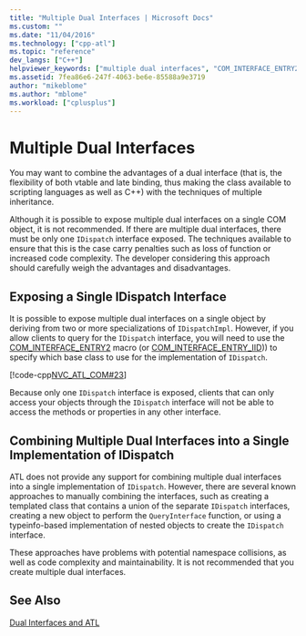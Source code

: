 ```yaml
---
title: "Multiple Dual Interfaces | Microsoft Docs"
ms.custom: ""
ms.date: "11/04/2016"
ms.technology: ["cpp-atl"]
ms.topic: "reference"
dev_langs: ["C++"]
helpviewer_keywords: ["multiple dual interfaces", "COM_INTERFACE_ENTRY2 macro", "dual interfaces, exposing multiple", "multiple dual interfaces, exposing with ATL", "IDispatchImpl class, multiple dual interfaces", "COM_INTERFACE_ENTRY_IID macro"]
ms.assetid: 7fea86e6-247f-4063-be6e-85588a9e3719
author: "mikeblome"
ms.author: "mblome"
ms.workload: ["cplusplus"]
---
```

# Multiple Dual Interfaces
You may want to combine the advantages of a dual interface (that is, the flexibility of both vtable and late binding, thus making the class available to scripting languages as well as C++) with the techniques of multiple inheritance.  
  
 Although it is possible to expose multiple dual interfaces on a single COM object, it is not recommended. If there are multiple dual interfaces, there must be only one `IDispatch` interface exposed. The techniques available to ensure that this is the case carry penalties such as loss of function or increased code complexity. The developer considering this approach should carefully weigh the advantages and disadvantages.  
  
## Exposing a Single IDispatch Interface  
 It is possible to expose multiple dual interfaces on a single object by deriving from two or more specializations of `IDispatchImpl`. However, if you allow clients to query for the `IDispatch` interface, you will need to use the [COM_INTERFACE_ENTRY2](reference/com-interface-entry-macros.md#com_interface_entry2) macro (or [COM_INTERFACE_ENTRY_IID](reference/com-interface-entry-macros.md#com_interface_entry_iid))) to specify which base class to use for the implementation of `IDispatch`.  
  
 [!code-cpp[NVC_ATL_COM#23](../atl/codesnippet/cpp/multiple-dual-interfaces_1.h)]  
  
 Because only one `IDispatch` interface is exposed, clients that can only access your objects through the `IDispatch` interface will not be able to access the methods or properties in any other interface.  
  
## Combining Multiple Dual Interfaces into a Single Implementation of IDispatch  
 ATL does not provide any support for combining multiple dual interfaces into a single implementation of `IDispatch`. However, there are several known approaches to manually combining the interfaces, such as creating a templated class that contains a union of the separate `IDispatch` interfaces, creating a new object to perform the `QueryInterface` function, or using a typeinfo-based implementation of nested objects to create the `IDispatch` interface.  
  
 These approaches have problems with potential namespace collisions, as well as code complexity and maintainability. It is not recommended that you create multiple dual interfaces.  
  
## See Also  
 [Dual Interfaces and ATL](../atl/dual-interfaces-and-atl.md)

